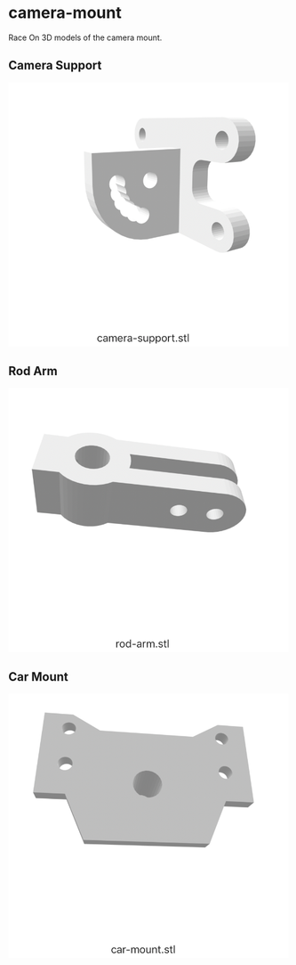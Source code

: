 # camera-mount

Race On 3D models of the camera mount.

Camera Support
--------------
![Camera Support Image](exports/camera-support.png?raw=true "Camera Support")


Rod Arm
--------------
![Rod Arm Image](exports/rod-arm.png?raw=true "Rod Arm")


Car Mount
--------------
![Car Mount Image](exports/car-mount.png?raw=true "Car Mount")

